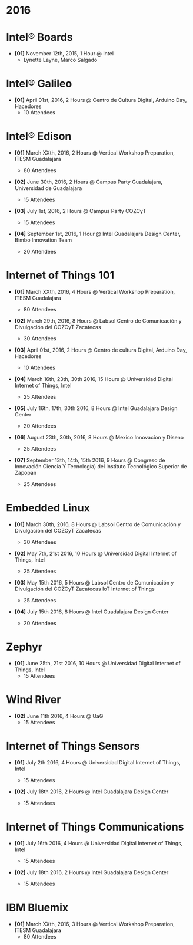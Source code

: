 # 2016

# Intel® Boards

- __[01]__ November 12th, 2015, 1 Hour @ Intel
  - Lynette Layne, Marco Salgado

# Intel® Galileo

- __[01]__ April 01st, 2016, 2 Hours @ Centro de Cultura Digital, Arduino Day, Hacedores
  - 10 Attendees

# Intel® Edison

- __[01]__ March XXth, 2016, 2 Hours @ Vertical Workshop Preparation, ITESM Guadalajara
  - 80 Attendees

- __[02]__ June 30th, 2016, 2 Hours @ Campus Party Guadalajara, Universidad de Guadalajara
  - 15 Attendees

- __[03]__ July 1st, 2016, 2 Hours @ Campus Party COZCyT
  - 15 Attendees

- __[04]__ September 1st, 2016, 1 Hour @ Intel Guadalajara Design Center, Bimbo Innovation Team
  - 20 Attendees

# Internet of Things 101

- __[01]__ March XXth, 2016, 4 Hours @ Vertical Workshop Preparation, ITESM Guadalajara
  - 80 Attendees

- __[02]__ March 29th, 2016, 8 Hours @ Labsol Centro de Comunicación y Divulgación del COZCyT Zacatecas
  - 30 Attendees

- __[03]__ April 01st, 2016, 2 Hours @ Centro de cultura Digital, Arduino Day, Hacedores
  - 10 Attendees

- __[04]__ March 16th, 23th, 30th 2016, 15 Hours @ Universidad Digital Internet of Things, Intel
  - 25 Attendees

- __[05]__ July 16th, 17th, 30th 2016, 8 Hours @ Intel Guadalajara Design Center
  - 20 Attendees

- __[06]__ August 23th, 30th, 2016, 8 Hours @ Mexico Innovacion y Diseno
  - 25 Attendees

- __[07]__ September 13th, 14th, 15th 2016, 9 Hours @ Congreso de Innovación Ciencia Y Tecnología) del Instituto Tecnológico Superior de Zapopan
  - 25 Attendees

# Embedded Linux

- __[01]__ March 30th, 2016, 8 Hours @ Labsol Centro de Comunicación y Divulgación del COZCyT Zacatecas
  - 30 Attendees

- __[02]__ May 7th, 21st 2016, 10 Hours @ Universidad Digital Internet of Things, Intel
  - 25 Attendees

- __[03]__ May 15th 2016, 5 Hours @ Labsol Centro de Comunicación y Divulgación del COZCyT Zacatecas IoT Internet of Things
  - 25 Attendees

- __[04]__ July 15th 2016, 8 Hours @ Intel Guadalajara Design Center
  - 20 Attendees

# Zephyr

- __[01]__ June 25th, 21st 2016, 10 Hours @ Universidad Digital Internet of Things, Intel
  - 15 Attendees

# Wind River

- __[02]__ June 11th 2016, 4 Hours @ UaG
  - 15 Attendees

# Internet of Things Sensors

- __[01]__ July 2th 2016, 4 Hours @ Universidad Digital Internet of Things, Intel
  - 15 Attendees

- __[02]__ July 18th 2016, 2 Hours @ Intel Guadalajara Design Center
  - 15 Attendees

# Internet of Things Communications

- __[01]__ July 16th 2016, 4 Hours @ Universidad Digital Internet of Things, Intel
  - 15 Attendees

- __[02]__ July 18th 2016, 2 Hours @ Intel Guadalajara Design Center
  - 15 Attendees

# IBM Bluemix

- __[01]__ March XXth, 2016, 3 Hours @ Vertical Workshop Preparation, ITESM Guadalajara
  - 80 Attendees
